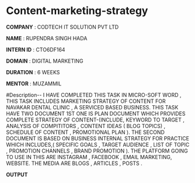 # Content-marketing-strategy

**COMPANY** : CODTECH IT SOLUTION PVT LTD

**NAME** : RUPENDRA SINGH HADA

**INTERN ID** : CTO6DF164

**DOMAIN** : DIGITAL MARKETING

**DURATION** : 6 WEEKS

**MENTOR** : MUZAMMIL

#Description-- I HAVE COMPLETED THIS TASK IN MICRO-SOFT WORD , THIS TASK INCLUDES MARKETING STRATEGY OF CONTENT FOR NAVAKAR DENTAL CLINIC , A SERVICED BASED BUSINESS. THIS TASK HAVE TWO DOCUMENT 1ST ONE IS PLAN DOCUMENT WHICH PROVIDES COMPLETE STRATEGY OF CONTENT-(INCLUDE, KEYWORD TO TARGET , ANALYSIS OF COMPITITORS , CONTENT IDEAS ( BLOG TOPICS) , SCHEDULE OF CONTENT , PROMOTIONAL PLAN ). THE SECOND DOCUMENT IS BASED ON BUSINESS INTERNAL STRATEGY FOR PRACTICE WHICH INCLUDES,( SPECIFIC GOALS , TARGET AUDIENCE , LIST OF TOPIC , PROMOTION CHANNELS , BRAND PROMOTION ). THE PLATFORM GOING TO USE IN THIS ARE INSTAGRAM , FACEBOOK , EMAIL MARKETING, WEBSITE. THE MEDIA ARE BLOGS , ARTICLES , POSTS . 

**OUTPUT** 

